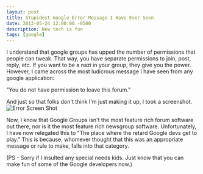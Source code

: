 ```yaml
---
layout: post
title: Stupidest Google Error Message I Have Ever Seen
date: 2013-05-24 12:00:00 -0500
description: New tech is fun
tags: [google]
---
```


I understand that google groups has upped the number of permissions that people can tweak. That way, you have separate permissions to join, post, reply, etc. If you want to be a nazi in your group, they give you the power. However, I came across the most ludicrous message I have seen from any google application:

"You do not have permission to leave this forum."

And just so that folks don't think I'm just making it up, I took a screenshot.
![Error Screen Shot](assets/2013/Screen-Shot-2013-05-24-at-2.29.44-PM.png)

Now, I know that Google Groups isn't the most feature rich forum software out there, nor is it the most feature rich newsgroup software. Unfortunately, I have now relegated this to "The place where the retard Google devs get to play." This is because, whomever thought that this was an appropriate message or rule to make, falls into that category.

(PS - Sorry if I insulted any special needs kids. Just know that you can make fun of some of the Google developers now.)
